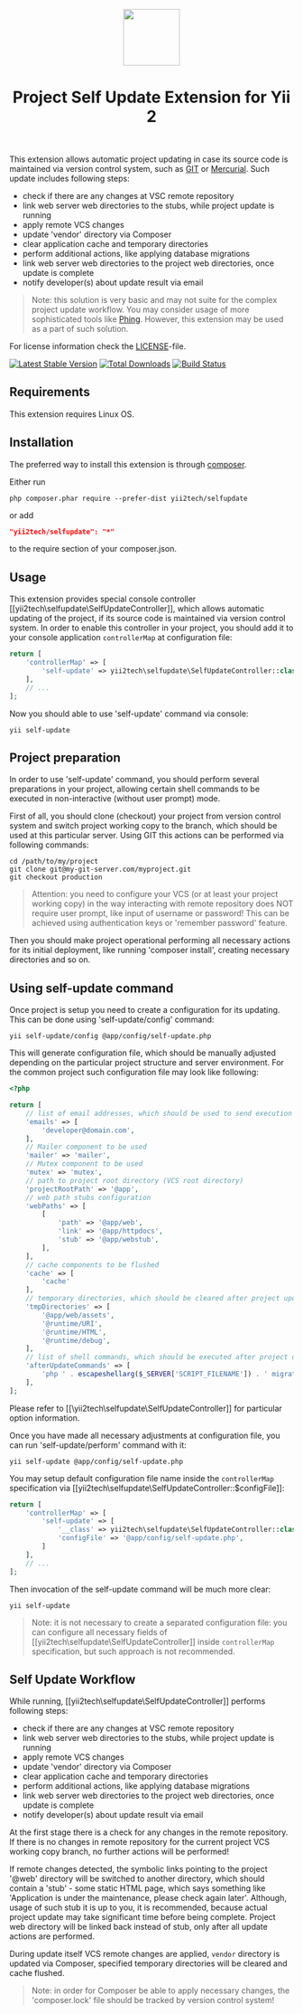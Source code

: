 <p align="center">
    <a href="https://github.com/yii2tech" target="_blank">
        <img src="https://avatars2.githubusercontent.com/u/12951949" height="100px">
    </a>
    <h1 align="center">Project Self Update Extension for Yii 2</h1>
    <br>
</p>

This extension allows automatic project updating in case its source code is maintained via version control system, such
as [GIT](https://git-scm.com/) or [Mercurial](https://mercurial.selenic.com/). Such update includes following steps:
 - check if there are any changes at VSC remote repository
 - link web server web directories to the stubs, while project update is running
 - apply remote VCS changes
 - update 'vendor' directory via Composer
 - clear application cache and temporary directories
 - perform additional actions, like applying database migrations
 - link web server web directories to the project web directories, once update is complete
 - notify developer(s) about update result via email

> Note: this solution is very basic and may not suite for the complex project update workflow. You may consider
  usage of more sophisticated tools like [Phing](https://www.phing.info/). However, this extension may be used as a part
  of such solution.

For license information check the [LICENSE](LICENSE.md)-file.

[![Latest Stable Version](https://poser.pugx.org/yii2tech/selfupdate/v/stable.png)](https://packagist.org/packages/yii2tech/selfupdate)
[![Total Downloads](https://poser.pugx.org/yii2tech/selfupdate/downloads.png)](https://packagist.org/packages/yii2tech/selfupdate)
[![Build Status](https://travis-ci.org/yii2tech/selfupdate.svg?branch=master)](https://travis-ci.org/yii2tech/selfupdate)


Requirements
------------

This extension requires Linux OS.


Installation
------------

The preferred way to install this extension is through [composer](http://getcomposer.org/download/).

Either run

```
php composer.phar require --prefer-dist yii2tech/selfupdate
```

or add

```json
"yii2tech/selfupdate": "*"
```

to the require section of your composer.json.


Usage
-----

This extension provides special console controller [[yii2tech\selfupdate\SelfUpdateController]], which allows automatic updating of
the project, if its source code is maintained via version control system.
In order to enable this controller in your project, you should add it to your console application `controllerMap` at
configuration file:

```php
return [
    'controllerMap' => [
        'self-update' => yii2tech\selfupdate\SelfUpdateController::class
    ],
    // ...
];
```

Now you should able to use 'self-update' command via console:

```
yii self-update
```


## Project preparation <span id="project-preparation"></span>

In order to use 'self-update' command, you should perform several preparations in your project, allowing
certain shell commands to be executed in non-interactive (without user prompt) mode.

First of all, you should clone (checkout) your project from version control system and switch project working copy
to the branch, which should be used at this particular server. Using GIT this actions can be performed via following commands:

```
cd /path/to/my/project
git clone git@my-git-server.com/myproject.git
git checkout production
```

> Attention: you need to configure your VCS (or at least your project working copy) in the way interacting with remote
  repository does NOT require user prompt, like input of username or password! This can be achieved using authentication
  keys or 'remember password' feature.

Then you should make project operational performing all necessary actions for its initial deployment, like running
'composer install', creating necessary directories and so on.


## Using self-update command <span id="using-self-update-command"></span>

Once project is setup you need to create a configuration for its updating. This can be done using 'self-update/config'
command:

```
yii self-update/config @app/config/self-update.php
```

This will generate configuration file, which should be manually adjusted depending on the particular project structure
and server environment. For the common project such configuration file may look like following:

```php
<?php

return [
    // list of email addresses, which should be used to send execution reports
    'emails' => [
        'developer@domain.com',
    ],
    // Mailer component to be used
    'mailer' => 'mailer',
    // Mutex component to be used
    'mutex' => 'mutex',
    // path to project root directory (VCS root directory)
    'projectRootPath' => '@app',
    // web path stubs configuration
    'webPaths' => [
        [
            'path' => '@app/web',
            'link' => '@app/httpdocs',
            'stub' => '@app/webstub',
        ],
    ],
    // cache components to be flushed
    'cache' => [
        'cache'
    ],
    // temporary directories, which should be cleared after project update
    'tmpDirectories' => [
        '@app/web/assets',
        '@runtime/URI',
        '@runtime/HTML',
        '@runtime/debug',
    ],
    // list of shell commands, which should be executed after project update
    'afterUpdateCommands' => [
        'php ' . escapeshellarg($_SERVER['SCRIPT_FILENAME']) . ' migrate/up --interactive=0',
    ],
];
```

Please refer to [[\yii2tech\selfupdate\SelfUpdateController]] for particular option information.

Once you have made all necessary adjustments at configuration file, you can run 'self-update/perform' command with it:

```
yii self-update @app/config/self-update.php
```

You may setup default configuration file name inside the `controllerMap` specification via [[yii2tech\selfupdate\SelfUpdateController::$configFile]]:

```php
return [
    'controllerMap' => [
        'self-update' => [
            '__class' => yii2tech\selfupdate\SelfUpdateController::class,
            'configFile' => '@app/config/self-update.php',
        ]
    ],
    // ...
];
```

Then invocation of the self-update command will be much more clear:

```
yii self-update
```

> Note: it is not necessary to create a separated configuration file: you can configure all necessary fields of
  [[yii2tech\selfupdate\SelfUpdateController]] inside `controllerMap` specification, but such approach is not recommended.


Self Update Workflow
--------------------

While running, [[yii2tech\selfupdate\SelfUpdateController]] performs following steps:

 - check if there are any changes at VSC remote repository
 - link web server web directories to the stubs, while project update is running
 - apply remote VCS changes
 - update 'vendor' directory via Composer
 - clear application cache and temporary directories
 - perform additional actions, like applying database migrations
 - link web server web directories to the project web directories, once update is complete
 - notify developer(s) about update result via email

At the first stage there is a check for any changes in the remote repository. If there is no changes in remote
repository for the current project VCS working copy branch, no further actions will be performed!

If remote changes detected, the symbolic links pointing to the project '@web' directory will be switched to another
directory, which should contain a 'stub' - some static HTML page, which says something like 'Application is under the
maintenance, please check again later'. Although, usage of such stub it is up to you, it is recommended, because actual
project update may take significant time before being complete.
Project web directory will be linked back instead of stub, only after all update actions are performed.

During update itself VCS remote changes are applied, `vendor` directory is updated via Composer, specified temporary
directories will be cleared and cache flushed.

> Note: in order for Composer be able to apply necessary changes, the 'composer.lock' file should be tracked by version
  control system!
